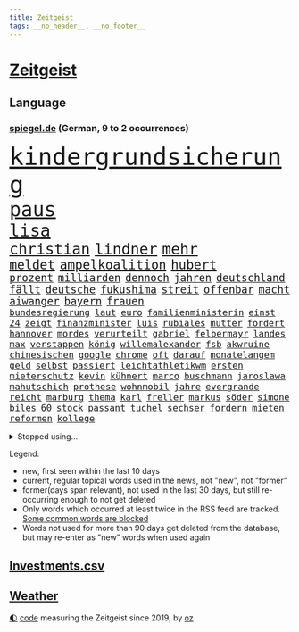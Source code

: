 ```yaml
---
title: Zeitgeist
tags: __no_header__, __no_footer__
---
```


# [Zeitgeist](https://oliz.io/zeitgeist/)

## Language

<h3><a href="https://www.spiegel.de" target="_blank">spiegel.de</a> (German, 9 to 2 occurrences)</h3>
<p style="font-family:monospace">
<span style="font-size:32pt"><a href="news_links.html#kindergrundsicherung" class="current">kindergrundsicherung</a></span>
<br>
<span style="font-size:26pt"><a href="news_links.html#paus" class="current">paus</a></span>
<br>
<span style="font-size:23pt"><a href="news_links.html#lisa" class="current">lisa</a></span>
<br>
<span style="font-size:20pt"><a href="news_links.html#christian" class="current">christian</a></span>
<span style="font-size:20pt"><a href="news_links.html#lindner" class="current">lindner</a></span>
<span style="font-size:20pt"><a href="news_links.html#mehr" class="current">mehr</a></span>
<br>
<span style="font-size:17pt"><a href="news_links.html#meldet" class="current">meldet</a></span>
<span style="font-size:17pt"><a href="news_links.html#ampelkoalition" class="current">ampelkoalition</a></span>
<span style="font-size:17pt"><a href="news_links.html#hubert" class="current">hubert</a></span>
<br>
<span style="font-size:14pt"><a href="news_links.html#prozent" class="current">prozent</a></span>
<span style="font-size:14pt"><a href="news_links.html#milliarden" class="current">milliarden</a></span>
<span style="font-size:14pt"><a href="news_links.html#dennoch" class="current">dennoch</a></span>
<span style="font-size:14pt"><a href="news_links.html#jahren" class="current">jahren</a></span>
<span style="font-size:14pt"><a href="news_links.html#deutschland" class="current">deutschland</a></span>
<span style="font-size:14pt"><a href="news_links.html#fällt" class="current">fällt</a></span>
<span style="font-size:14pt"><a href="news_links.html#deutsche" class="current">deutsche</a></span>
<span style="font-size:14pt"><a href="news_links.html#fukushima" class="current">fukushima</a></span>
<span style="font-size:14pt"><a href="news_links.html#streit" class="current">streit</a></span>
<span style="font-size:14pt"><a href="news_links.html#offenbar" class="current">offenbar</a></span>
<span style="font-size:14pt"><a href="news_links.html#macht" class="current">macht</a></span>
<span style="font-size:14pt"><a href="news_links.html#aiwanger" class="current">aiwanger</a></span>
<span style="font-size:14pt"><a href="news_links.html#bayern" class="current">bayern</a></span>
<span style="font-size:14pt"><a href="news_links.html#frauen" class="current">frauen</a></span>
<br>
<span style="font-size:12pt"><a href="news_links.html#bundesregierung" class="current">bundesregierung</a></span>
<span style="font-size:12pt"><a href="news_links.html#laut" class="current">laut</a></span>
<span style="font-size:12pt"><a href="news_links.html#euro" class="current">euro</a></span>
<span style="font-size:12pt"><a href="news_links.html#familienministerin" class="current">familienministerin</a></span>
<span style="font-size:12pt"><a href="news_links.html#einst" class="current">einst</a></span>
<span style="font-size:12pt"><a href="news_links.html#24" class="current">24</a></span>
<span style="font-size:12pt"><a href="news_links.html#zeigt" class="current">zeigt</a></span>
<span style="font-size:12pt"><a href="news_links.html#finanzminister" class="current">finanzminister</a></span>
<span style="font-size:12pt"><a href="news_links.html#luis" class="current">luis</a></span>
<span style="font-size:12pt"><a href="news_links.html#rubiales" class="new">rubiales</a></span>
<span style="font-size:12pt"><a href="news_links.html#mutter" class="current">mutter</a></span>
<span style="font-size:12pt"><a href="news_links.html#fordert" class="current">fordert</a></span>
<span style="font-size:12pt"><a href="news_links.html#hannover" class="current">hannover</a></span>
<span style="font-size:12pt"><a href="news_links.html#mordes" class="current">mordes</a></span>
<span style="font-size:12pt"><a href="news_links.html#verurteilt" class="current">verurteilt</a></span>
<span style="font-size:12pt"><a href="news_links.html#gabriel" class="current">gabriel</a></span>
<span style="font-size:12pt"><a href="news_links.html#felbermayr" class="new">felbermayr</a></span>
<span style="font-size:12pt"><a href="news_links.html#landes" class="current">landes</a></span>
<span style="font-size:12pt"><a href="news_links.html#max" class="current">max</a></span>
<span style="font-size:12pt"><a href="news_links.html#verstappen" class="current">verstappen</a></span>
<span style="font-size:12pt"><a href="news_links.html#könig" class="current">könig</a></span>
<span style="font-size:12pt"><a href="news_links.html#willemalexander" class="current">willemalexander</a></span>
<span style="font-size:12pt"><a href="news_links.html#fsb" class="current">fsb</a></span>
<span style="font-size:12pt"><a href="news_links.html#akwruine" class="current">akwruine</a></span>
<span style="font-size:12pt"><a href="news_links.html#chinesischen" class="current">chinesischen</a></span>
<span style="font-size:12pt"><a href="news_links.html#google" class="current">google</a></span>
<span style="font-size:12pt"><a href="news_links.html#chrome" class="new">chrome</a></span>
<span style="font-size:12pt"><a href="news_links.html#oft" class="current">oft</a></span>
<span style="font-size:12pt"><a href="news_links.html#darauf" class="current">darauf</a></span>
<span style="font-size:12pt"><a href="news_links.html#monatelangem" class="current">monatelangem</a></span>
<span style="font-size:12pt"><a href="news_links.html#geld" class="current">geld</a></span>
<span style="font-size:12pt"><a href="news_links.html#selbst" class="current">selbst</a></span>
<span style="font-size:12pt"><a href="news_links.html#passiert" class="current">passiert</a></span>
<span style="font-size:12pt"><a href="news_links.html#leichtathletikwm" class="current">leichtathletikwm</a></span>
<span style="font-size:12pt"><a href="news_links.html#ersten" class="current">ersten</a></span>
<span style="font-size:12pt"><a href="news_links.html#mieterschutz" class="new">mieterschutz</a></span>
<span style="font-size:12pt"><a href="news_links.html#kevin" class="current">kevin</a></span>
<span style="font-size:12pt"><a href="news_links.html#kühnert" class="current">kühnert</a></span>
<span style="font-size:12pt"><a href="news_links.html#marco" class="current">marco</a></span>
<span style="font-size:12pt"><a href="news_links.html#buschmann" class="current">buschmann</a></span>
<span style="font-size:12pt"><a href="news_links.html#jaroslawa" class="new">jaroslawa</a></span>
<span style="font-size:12pt"><a href="news_links.html#mahutschich" class="new">mahutschich</a></span>
<span style="font-size:12pt"><a href="news_links.html#prothese" class="new">prothese</a></span>
<span style="font-size:12pt"><a href="news_links.html#wohnmobil" class="current">wohnmobil</a></span>
<span style="font-size:12pt"><a href="news_links.html#jahre" class="current">jahre</a></span>
<span style="font-size:12pt"><a href="news_links.html#evergrande" class="new">evergrande</a></span>
<span style="font-size:12pt"><a href="news_links.html#reicht" class="current">reicht</a></span>
<span style="font-size:12pt"><a href="news_links.html#marburg" class="new">marburg</a></span>
<span style="font-size:12pt"><a href="news_links.html#thema" class="current">thema</a></span>
<span style="font-size:12pt"><a href="news_links.html#karl" class="current">karl</a></span>
<span style="font-size:12pt"><a href="news_links.html#freller" class="new">freller</a></span>
<span style="font-size:12pt"><a href="news_links.html#markus" class="current">markus</a></span>
<span style="font-size:12pt"><a href="news_links.html#söder" class="current">söder</a></span>
<span style="font-size:12pt"><a href="news_links.html#simone" class="current">simone</a></span>
<span style="font-size:12pt"><a href="news_links.html#biles" class="current">biles</a></span>
<span style="font-size:12pt"><a href="news_links.html#60" class="current">60</a></span>
<span style="font-size:12pt"><a href="news_links.html#stock" class="current">stock</a></span>
<span style="font-size:12pt"><a href="news_links.html#passant" class="current">passant</a></span>
<span style="font-size:12pt"><a href="news_links.html#tuchel" class="current">tuchel</a></span>
<span style="font-size:12pt"><a href="news_links.html#sechser" class="current">sechser</a></span>
<span style="font-size:12pt"><a href="news_links.html#fordern" class="current">fordern</a></span>
<span style="font-size:12pt"><a href="news_links.html#mieten" class="current">mieten</a></span>
<span style="font-size:12pt"><a href="news_links.html#reformen" class="current">reformen</a></span>
<span style="font-size:12pt"><a href="news_links.html#kollege" class="current">kollege</a></span>
</p>
<details>
<summary>Stopped using...</summary>
<p class="former" style="font-size:12pt">
müssten(1041) körper(1040) verschiedene(1040) 2015(1039) kämpfte(1039) schlimm(1039) atmosphäre(1038) entgegen(1038) höher(1038) 37(1037) beamten(1037) londoner(1037) pflege(1037) tötete(1037) versorgt(1037) führerschein(1036) kritische(1036) tschechien(1036) weltkrieg(1036) überall(1036) erfahrung(1035) favoriten(1035) löhne(1035) mengen(1035) paul(1035) rote(1035) stefan(1035) ursula(1035) april(1034) bmw(1034) einreisen(1034) halben(1034) schatten(1034) teilte(1034) alkohol(1033) berufung(1033) beschimpft(1033) drehen(1033) hervor(1033) mitunter(1033) prüfung(1033) umwelt(1033) beachten(1032) beschluss(1032) erdoğan(1032) geholfen(1032) spanier(1032) stellten(1032) album(1031) coronakrise(1031) einzelne(1031) hölle(1031) kollaps(1031) mönchengladbach(1031) rasant(1031) wirtschaftsminister(1031) amnesty(1030) ard(1030) heftig(1030) schwangerschaft(1030) sicherheitskräfte(1030) sprecher(1030) voraus(1030) altes(1029) bull(1029) dachte(1029) hieß(1029) leyen(1029) recep(1029) red(1029) tayyip(1029) umstritten(1029) verurteilte(1029) abstimmen(1028) diesel(1028) marke(1028) möglichst(1028) verschieben(1028) deutlichen(1027) erkrankt(1027) fließt(1027) freiburg(1027) streitkräfte(1027) verbreiten(1027) wofür(1027) themen(1026) vermutet(1026) aufgegeben(1025) debatten(1025) ersetzen(1025) künftige(1025) passen(1025) tut(1025) e(1024) entscheidend(1024) euparlament(1024) getrennt(1024) abgebrochen(1023) belgien(1023) berät(1023) abgehört(1022) kindes(1022) zeichen(1021) motiv(1019) schriftsteller(1019) triumph(1019) matthias(1018) störung(1018) tatverdächtigen(1018) kooperation(1017) porsche(1016) hielten(1015) mercedes(1015) richard(1015) schießen(1014) sitzung(1014) bremsen(1012) drittel(1012) kommende(1012) handel(1011) katar(1010) prognose(1010) äußerte(1009) regelung(1008) samstagmorgen(1008) vorgegangen(1008) pfund(1007) einbruch(1006) steffen(1006) atomkraft(1005) papier(1005) entschuldigung(1004) teilt(1002) herausforderung(999) ministerien(999) schock(996) geblieben(995) staatlichen(990) annäherung(984) johannes(982) missbrauchs(981) sammeln(974) zusätzliche(970) marine(969) cdu/csu(966) leiter(949) diagnose(924) lehrerin(912) anfeindungen(901) zusammenbruch(892) strebt(876) lahm(865) long(858) unis(849) gewalttat(847) 250(843) besonderes(815) tennisstar(804) spiegelreporter(799) schwäche(784) adac(776) partnerschaft(765) sichtbar(744) jahrzehnt(720) erhofft(716) zurückziehen(715) machtübernahme(711) energiepreise(708) harris(698) eindeutig(697) gewandt(697) illegaler(697) preiserhöhungen(694) schulden(681) rwe(671) rauswurf(665) siebten(663) strackzimmermann(662) bettina(661) spürbar(655) weißer(652) gewachsen(650) roth(644) verteidiger(643) euländer(642) betrüger(641) gletscher(640) stadtteil(633) vorgesehen(633) kürzer(627) guterres(620) pech(620) gesteckt(619) zustande(618) historischer(614) diskussionen(610) angekündigte(605) öffentlichrechtlichen(603) marieagnes(599) papa(598) oligarchen(595) aufgestellt(594) genehmigt(581) lemke(578) sankt(576) inhalte(575) teppich(567) spielern(563) herausgefunden(558) heißen(554) fremd(549) versteckte(549) fehlverhalten(546) runter(541) dreharbeiten(530) indischen(528) vereinigung(528) fluss(526) stabil(522) bomben(519) unmittelbar(519) austausch(517) empfang(516) nukleare(511) 34(510) töchter(508) söhne(505) zugegeben(499) günstiger(498) günstige(493) bezeichnen(489) packenden(476) schwarzes(475) anschuldigungen(474) trocken(452) unterlagen(447) dinner(445) bgh(444) diejenigen(442) zunahme(442) sinne(441) senegal(427) umwelthilfe(427) gegnerin(426) drin(424) irgendwann(424) tvinterview(423) künstlichen(422) gegenzug(421) feuert(418) gelöscht(416) schrumpfen(415) neuseelands(414) thüringens(414) mob(413) gleichberechtigung(412) standards(410) demenz(408) geste(402) einleiten(395) kontroversen(393) verleihung(393) dach(384) fpö(381) ältesten(381) aufbau(373) subventionen(373) vereinbarten(361) grab(357) gott(354) träumt(353) tobias(352) 63(351) skizziert(346) schickte(344) atlantik(343) gerechtfertigt(342) anfangs(341) 1992(340) rätseln(340) bundesbank(338) verbündeter(330) freigegeben(329) unbestimmte(328) branchen(327) lebron(325) gewaltsam(323) schwächt(319) bestimmen(317) adidas(316) rückblick(316) spiels(316) legendär(315) vereine(314) astronauten(313) scheinbar(313) tunesien(312) elektronische(311) vergnügen(310) zweifeln(307) entführen(306) methoden(306) pjöngjang(304) erzeugerpreise(303) datenanalyse(300) vizepräsidentin(300) autohersteller(293) schlachtfeld(293) zucker(290) westküste(284) songs(282) prangert(280) beworfen(277) erreichbar(276) steuert(276) apples(274) gestohlenen(274) zulassen(274) bewirken(270) figuren(267) unerlaubt(267) feuerte(266) metall(265) one(264) transportiert(264) entwendet(263) aufgebaut(261) koreanischen(261) wirtschaftliche(260) süß(259) verbindungen(259) lauter(258) pop(258) wachsenden(257) abgründe(254) bestellen(253) frische(253) nico(253) sound(252) petersburg(250) amtsgericht(247) überzeugen(247) 56(246) euphorie(245) angriffskrieges(244) jahresbeginn(244) verarbeiten(244) internationalem(243) gesetzliche(242) marcel(242) totschlags(242) gestalten(241) 64(240) nachschub(240) reformieren(239) abhilfe(238) kandidieren(238) abgewiesen(237) darm(237) kleinsten(237) kostenlos(237) escooter(235) größeren(234) änderung(234) parkplatz(233) erwähnt(232) trieb(232) kapital(231) jva(230) fremden(229) kulturkampf(229) wiener(229) eröffnen(228) regierungsbündnis(227) einkaufszentrum(226) udo(226) renommierte(224) straftäter(224) bass(222) pionier(222) bußgeld(220) avatar(219) genehmigungen(218) googles(216) überflüssig(215) perspektive(214) werten(214) thailands(213) verbote(213) umstrittener(211) ausstand(210) christdemokraten(210) zufällig(210) mischt(208) regionalzug(208) verschärfte(208) halbinsel(206) profifußball(206) umweltministerin(206) unbezahlbar(206) jp(205) oldtimer(205) 33jährige(203) botschafterin(202) temperatur(202) wasserstoff(202) befasst(201) eiltempo(201) behördenangaben(200) klagte(200) jason(196) leon(196) inseln(194) event(193) startups(193) abnehmen(191) aufgearbeitet(189) büßen(189) schritten(188) verwenden(188) antike(187) etappe(187) bienen(186) gleiche(186) steigert(186) vorzubereiten(186) aufbauen(185) pflegen(185) vizepräsidenten(185) aufbruch(183) läufer(182) media(182) reiz(181) vernetzt(181) 1600(180) beitritt(180) gegenstand(180) gesetzlichen(180) kennzeichnung(180) bewertet(179) achtsamkeit(177) azubis(177) überprüfung(177) bauarbeiten(176) beantwortet(175) partnern(175) thorsten(175) ministerpräsidenten(174) 2007(173) dienen(173) heide(173) köpfe(173) universum(171) wagnersöldnern(171) fett(170) teilerfolg(170) toll(170) bergung(169) politikwissenschaftler(169) bürogebäude(167) kontrollierten(166) menschliche(166) wölfe(166) mangelhafter(165) trier(165) lieferte(164) moskauer(164) verstoß(164) petersen(163) 1998(162) amtskollege(162) etappensieg(162) ausgewiesen(161) würmer(161) diesjährigen(160) überforderung(160) großmächte(159) bewertung(158) wallace(157) abschiebung(156) felder(156) statistischen(156) buchstaben(155) priorität(155) ernsten(154) gestreikt(154) verlegen(154) kehren(153) standing(153) fristen(152) territorium(151) z(151) zoos(151) passend(150) stammende(150) spannenden(149) wochenbeginn(149) zwist(149) atomwaffen(148) bestände(148) hülkenberg(148) dominieren(147) elite(147) laune(147) scheibe(146) stahl(146) worklifebalance(146) ferrari(145) begeben(144) goretzka(144) handelte(144) alison(143) festland(143) königsetappe(143) kardashian(142) gesunde(141) zerbrechen(141) ältester(141) optionen(140) raumfahrtagentur(140) pis(139) vermissen(139) christlichen(138) menschenrechtsorganisation(138) griechische(137) parlamentswahlen(135) schieben(135) umsetzen(135) wrack(135) aufwendige(134) pogačar(134) spuckt(134) tadej(134) 900(133) goldschatz(133) jahrelanger(133) smart(133) trophäe(133) tätern(133) aktueller(132) dna(132) hauptrolle(132) rohstoffe(132) bestehende(131) jpmorgan(131) schnellere(131) 800000(130) emotionen(130) entwickelte(130) umfragehoch(130) angelegenheit(129) eingeklemmt(128) portal(128) rohstoff(128) erdöl(127) mercedesbenz(127) sackgasse(127) astronomie(126) challenges(126) geschwindigkeitsrekord(126) honduras(126) höhenflug(126) begeisterung(125) säen(125) marseille(124) prosieben(124) exparteichef(123) jr(123) riskieren(123) flüchtende(122) gespalten(122) torjägerin(122) behindern(121) twitters(120) vorsitz(120) bundestags(119) account(118) deutlicher(118) lebensgefährliche(118) nils(118) zermürben(118) abgewendet(117) feierlichkeiten(117) fraktionen(117) leclerc(117) zusammenhängen(117) lebenden(116) funkstille(115) damon(114) heißem(114) matt(114) umsetzbar(114) begrenzung(113) prämien(113) weggefährten(113) fahrerlaubnis(112) keeper(112) niedrigen(112) statistikern(112) abzuschaffen(111) beweis(111) keinerlei(111) umtriebe(111) filmte(110) stadtplaner(110) verlesen(110) bundesweite(109) lina(109) senden(107) einsturz(106) gärten(106) nbastar(106) trikot(106) verweigern(106) 8000(105) bestellte(105) landgerichts(105) haar(104) hannah(104) reue(104) sonnenschutz(104) lebenstraum(103) norbert(103) sprengmeister(103) überzeugungen(103) aß(102) erstem(102) votum(102) reisepass(101) analyst(100) gefangenenaustausch(100) toben(99) verarbeitet(99) auffällig(98) justizministerium(98) aufgerollt(97) gedeckt(97) insolvenzen(97) raketenstart(97) vergeltung(97) 1943(96) alain(96) österreicher(96) 97(95) erdbeeren(95) jahresziele(95) karamursa(95) a5(94) ebene(94) läuferin(94) reynolds(94) feindliche(93) flüchteten(93) rad(93) kiunternehmen(92) strikt(92) substanzen(92) esoterischen(91) koffern(91) traurige(91) apulien(90) coronahilfen(90) drohkulisse(90) ertrunkene(90) freikam(90) girl(90) großartigen(90) hungrig(90) innovation(90) mischen(90) selbstbewussten(90) tarnung(90) trainings(90) uboot(90) auswirken(89) löwe(89) meistverkauften(89) romantische(89) zelebrieren(89) branchenverband(88) mühe(88) nächtliche(88) sowjetzeit(88) afrikaner(87) institute(87) kündigten(87) lee(87) unogeneralsekretär(87) accessoire(86) airtags(86) bestandteil(86) heiklen(86) radikalisierung(86) vorletzten(86) anschaut(85) bandenmitglieder(85) chase(85) ding(85) eingeliefert(85) eingewechselt(85) elektroroller(85) kreieren(85) pforzheim(85) pérez(85) sergio(85) weltwetterorganisation(85) festtag(84) jill(84) morde(84) that(84) tracker(84) vorgenommen(84) auszusteigen(83) bereitwillig(83) gewürdigt(83) iaea(83) islamistischer(83) kinofilm(83) prozesstag(83) zoll(83) fold(82) herzustellen(82) manifestieren(82) monster(82) passendes(82) skeptiker(82) wahrnehmen(82) 83(81) ada(81) blockt(81) eliten(81) falschparker(81) heilige(81) market(81) meistgesuchten(81) nebenan(81) peters(81) schleswigholsteinischen(81) vietnam(81) dingen(80) dämpfer(80) germain(80) großvaters(80) hamm(80) heimtückischen(80) mägen(80) spohr(80) vierjähriger(80) waldbrandgebieten(80) australierin(79) bronny(79) endes(79) externe(79) innen(79) nordatlantik(79) prime(79) rekordzeit(79) saint(79) staatschefs(79) judith(78) menschengruppe(78) parteiübergreifend(78) scheinheilige(78) vermieten(78) wählern(78) zurückfallen(78) 21jährigen(77) afdlandrat(77) aufstellen(77) bundesamts(77) jobmarkt(77) naturschutz(77) scharfer(77) vollkommen(77) zurücktreten(77) übergang(77) coachings(76) euland(76) feministin(76) genehmigen(76) packendes(76) postfaschisten(76) putschversuch(76) sicherheitsrisiko(76) diktieren(75) polnisches(75) stürze(75) tragik(75) blindgänger(74) flirt(74) mobiltelefon(74) arbeitsministerium(73) einzigartige(73) frankfurts(73) gesellschaftlichen(73) schiffswrack(73) absperrband(72) absurd(72) bombardiert(72) kennzeichen(72) mls(72) objekte(72) befragt(71) bundeshaushalt(71) einwanderung(71) fußfessel(71) gerichtsverhandlung(71) kopenhagen(71) migrationsdebatte(71) run(71) sherpa(71) unzulässig(71) verschmutzung(71) vogel(71) auslaufen(70) fluggeräte(70) getreideabkommens(70) heilen(70) heinzchristian(70) johansson(70) regelwerks(70) scarlett(70) anfrage(69) däne(69) gründerin(69) schütten(69) thyssenkrupp(69) umfassender(69) zirkulation(69) zusammenarbeiten(69) absichtlichen(68) akteure(68) aufheben(68) befassen(68) bekennt(68) bewundert(68) bildschirme(68) entgehen(68) epstein(68) höchstens(68) jones(68) kalter(68) marktanteil(68) mitregieren(68) laute(67) menschlicher(67) ovations(67) südeuropa(67) vielfachen(67) besiegelt(66) diverse(66) kyriakos(66) marcus(66) mitsotakis(66) umweltverschmutzung(66) gerichtssaal(65) kommunaler(65) weltmacht(65) abzuwenden(64) gesamtführung(64) mangelnder(64) nationalismus(64) à(64) kissinger(63) polizeistation(63) gerücht(62) indischer(62) menschenrechten(62) politologe(62) risikofaktoren(62) unterlaufen(62) wahrscheinlicher(62) familienvater(61) gelte(61) obergrenze(61) richtlinie(61) staatsanwälte(61) streaming(61) strengen(61) trick(61) achtet(60) herkunft(60) interessenkonflikten(60) plön(60) drastische(59) krimbrücke(59) schläft(59) spargelernte(59) südlich(59) verpackungsmüll(59) zugänglichen(59) getreidedeal(58) graham(58) balkonkraftwerke(57) beobachtern(57) unausgegoren(57) versäumt(57) auftaktsieg(56) definiert(56) hakte(56) narben(56) sensationellen(56) gesamtsieg(55) gewappnet(55) omas(55) tonaufnahme(55) coolness(54) eignung(54) erfundene(54) gekracht(54) schießerei(54) tennisolympiasieger(54) witzig(54) achttausender(53) jedermann(53) tinderschwindler(53) bestimmtes(52) brilliert(52) ghazi(52) inferno(52) kran(52) rampenlicht(52) schwamm(52) verschärften(52) aufgetreten(51) einbringen(51) entschädigungen(51) atombombe(50) disqualifikation(50) kette(50) lodern(50) privater(50) rabattschlacht(50) unionsfraktionsmanager(50) unterziehen(50) 78(49) computerbrille(49) modellen(49) munitionsproduktion(49) schwan(49) spotten(49) abgeschoben(48) bezog(48) dächern(48) erklimmen(48) milchstraße(48) tribüne(48) 2013(47) missstände(47) rechtsruck(47) trauriges(47) unmögliche(47) überprüft(47) dfbpokalfinale(46) fernwärme(46) konzerten(46) unseren(46) verschlechtern(46) verschmutzt(46) 000(45) algorithmus(45) cdukommunalpolitiker(45) freizügigkeit(45) geringerer(45) hüften(45) kolumbianische(45) schwerin(45) thunberg(45) kantine(44) rechtsradikalen(44) wettkämpfe(44) abkühlen(42) bewusstlosen(42) drückt(42) fachen(42) geheimdokumenten(42) geht’s(42) klimaexperte(42) sicherheitsmann(42) totschlag(42) anrichten(41) ferienwohnungen(41) nea(41) plagt(41) tunis(41) versicherer(41) vertraut(41) vox(41) wirecard(41) abgaswerten(40) natoukrainerat(40) startplatz(40) 46jähriger(39) 76jährige(39) abends(39) beyoncé(39) emma(39) korallen(39) realen(39) schnappt(39) zerschnitten(39) zugspitze(39) abhang(38) bundeswirtschaftsministerium(38) massiver(38) puzzle(38) reparatur(38) speziellen(38) unters(38) geeignet(37) homophobie(37) maskottchen(37) 16jährigen(36) gino(36) landwirten(36) mäder(36) parteiführung(36) turnierstart(36) überfüllte(36) geschlossene(35) schott(35) wahlbeteiligung(35) entlassungen(34) exprofi(34) flüchtlingsboot(34) geparkte(34) kaczyński(34) pischef(34) polarisieren(34) populistischer(34) sabotieren(34) senna(34) vielfalt(34) enger(33) hitzeschutzplan(33) munitionsdepot(33) sesselmann(33) eingeholt(32) flüchtlingskatastrophe(32) nationaltorhüter(32) gerichts(31) smartwatches(31) sommerloch(31) weizen(31) artgenossen(30) aufgebracht(30) cduchefs(30) ernährungsminister(30) fernsehwerbung(30) o2(30) salzhaltige(30) viertelmillion(30) vorfällen(30) waldimir(30) wassertropfen(30) abgerufen(29) natopartner(29) preisanstieg(29) sergei(29) unkonventionelle(29) catherine(28) fotografin(28) leitzinserhöhungen(28) polarisierung(28) saßen(28) sicherheitsdebatte(28) beschränkungen(27) sauer(27) therapie(27) versenkt(27) mietvertrag(26) pandora(26) podest(26) urlaubsinsel(26) achterbahn(25) emre(25) kühlen(25) lokal(25) marsch(25) nationalsozialismus(25) senderverbund(25) vorort(25) brandenburgs(24) inselgruppe(24) kellner(24) peloton(24) spione(24) afderfolge(23) armbinde(23) ausziehen(23) bagdad(23) blue(23) ferngesteuerte(23) frankreichrundfahrt(23) getreideabkommen(23) handgelenk(23) leuchtet(23) planschen(23) schlüsselfigur(23) schätzte(23) supermärkte(23) vorjahre(23) widmet(23) ausnutzen(22) beeinträchtigen(22) bunte(22) diskriminierung(22) echtes(22) exweltmeister(22) flüchtlingskrise(22) kommunale(22) psychologische(22) brexithardliner(21) eigenlob(21) farage(21) klassement(21) korans(21) mäßig(21) nigel(21) topfahrer(21) verbrennung(21) vermittelt(21) 1986(20) carolin(20) faber(20) liebesbetrüger(20) linksverteidigerin(20) lächerlich(20) annektierten(19) busse(19) exkanzlerin(19) lovebinde(19) relativiert(19) reservisten(19) csuabgeordnete(18) geil(18) hochgefahren(18) kampfpanzer(18) konter(18) lagen(18) porträt(18) toursieger(18) verkehrswende(18) angespült(17) gigantischem(17) kriegsende(17) mehrheiten(17) strafanzeigen(17) glamour(16) inoffizielle(16) juristin(16) neukunden(16) nördlich(16) polnischer(16) rüstungsexporte(16) simonis(16) tagessieg(16) a4(15) angefangen(15) bautzen(15) emmy(15) streumunition(15) abinoten(14) entlaufene(14) gerichtsverfahren(14) geschändet(14) jubelte(14) knesset(14) lando(14) mclarens(14) verstappens(14) bauchschmerzen(13) crewmitglieder(13) eintrittskarten(13) häuslicher(13) usmarine(13) weltrekorde(13) edwin(12) hintermänner(12) hirnblutung(12) pornografie(12) rattenfänger(12) sar(12) sicherheitsexperte(12) torwartlegende(12) wesentliche(12) wirtschaftsweisen(12) spezialgerät(11)
</p>
</details>
<p>Legend:
<ul>
<li><span class="new">new</span>, first seen within the last 10 days</li>
<li><span class="current">current</span>, regular topical words used in the news, not "new", not "former"</li>
<li><span class="former">former(days span relevant)</span>, not used in the last 30 days, but still re-occurring enough to not get deleted</li>
<li>Only words which occurred at least twice in the RSS feed are tracked. <a href="language/filters.py">Some common words are blocked</a></li>
<li>Words not used for more than 90 days get deleted from the database, but may re-enter as "new" words when used again</li>
</ul>
</p>

## [Investments](investments.html)[.csv](investments.csv)

## [Weather](weather.html)

<footer>
<a href="javascript:toggleTheme()" class="nav">🌓</a>
<a href="https://github.com/ooz/zeitgeist">code</a> measuring the Zeitgeist since 2019, by <a href="https://oliz.io">oz</a>
</footer>
